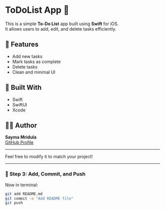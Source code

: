# ToDoList App 📝

This is a simple **To-Do List** app built using **Swift** for iOS.  
It allows users to add, edit, and delete tasks efficiently.

## 🚀 Features
- Add new tasks
- Mark tasks as complete
- Delete tasks
- Clean and minimal UI

## 📱 Built With
- Swift
- SwiftUI 
- Xcode


## 👩‍💻 Author
**Sayma Mridula**  
[GitHub Profile](https://github.com/sayma-mridula)

---

Feel free to modify it to match your project!

---

### 🔁 Step 3: Add, Commit, and Push

Now in terminal:
```bash
git add README.md
git commit -m "Add README file"
git push
